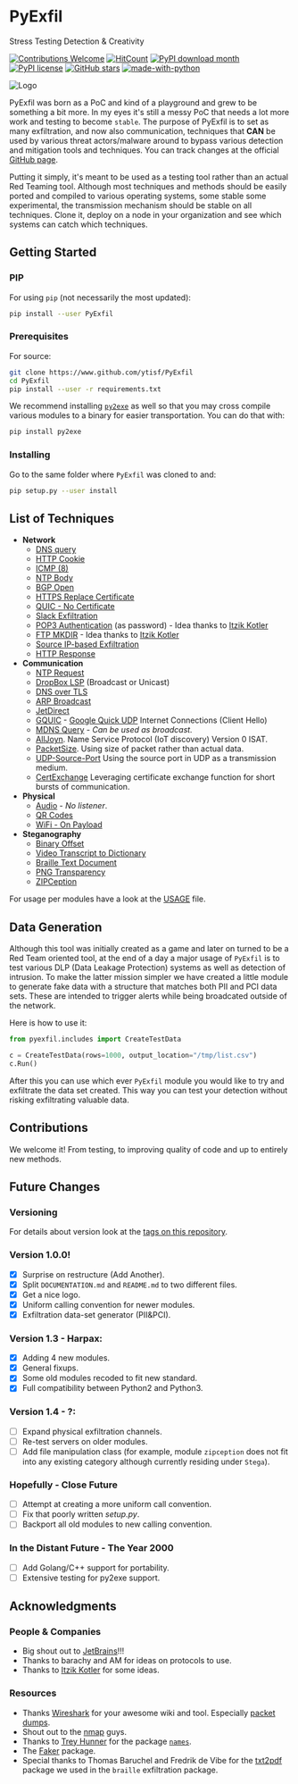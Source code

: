 # PyExfil
Stress Testing Detection & Creativity

[![Contributions Welcome](https://img.shields.io/badge/contributions-welcome-brightgreen.svg?style=round)](https://github.com/ytisf/PyExfil/issues)
[![HitCount](http://hits.dwyl.com/ytisf/PyExfil.svg)](http://hits.dwyl.com/ytisf/PyExfil)
[![PyPI download month](https://img.shields.io/pypi/dm/ansicolortags.svg)](https://pypi.python.org/pypi/pyexfil/)
[![PyPI license](https://img.shields.io/pypi/l/ansicolortags.svg)](https://pypi.python.org/pypi/pyexfil/)
[![GitHub stars](https://img.shields.io/github/stars/ytisf/PyExfil.svg?style=social&label=Star&maxAge=2592000)](https://GitHub.com/ytisf/PyExfil/stargazers/)
[![made-with-python](https://img.shields.io/badge/Made%20with-Python-1f425f.svg)](https://www.python.org/)

![Logo](https://www.morirt.com/img/PyExfil_Logo.png)

PyExfil was born as a PoC and kind of a playground and grew to be something a bit more. In my eyes it's still a messy PoC that needs a lot more work and testing to become `stable`. The purpose of PyExfil is to set as many exfiltration, and now also communication, techniques that **CAN** be used by various threat actors/malware around to bypass various detection and mitigation tools and techniques. You can track changes at the official [GitHub page](https://PyExfil.MoriRT.com/).

Putting it simply, it's meant to be used as a testing tool rather than an actual Red Teaming tool. Although most techniques and methods should be easily ported and compiled to various operating systems, some stable some experimental, the transmission mechanism should be stable on all techniques. Clone it, deploy on a node in your organization and see which systems can catch which techniques.

## Getting Started

### PIP
For using `pip` (not necessarily the most updated):
```bash
pip install --user PyExfil
```

### Prerequisites
For source:
```bash
git clone https://www.github.com/ytisf/PyExfil
cd PyExfil
pip install --user -r requirements.txt
```

We recommend installing [`py2exe`](http://www.py2exe.org/) as well so that you may cross compile various modules to a binary for easier transportation. You can do that with:

```bash
pip install py2exe
```

### Installing

Go to the same folder where `PyExfil` was cloned to and:
```bash
pip setup.py --user install
```

## List of Techniques

* **Network**
  * [DNS query](https://github.com/ytisf/PyExfil/blob/master/USAGE.md#dns-query)
  * [HTTP Cookie](https://github.com/ytisf/PyExfil/blob/master/USAGE.md#http-cookies)
  * [ICMP (8)](https://github.com/ytisf/PyExfil/blob/master/USAGE.md#icmp-echo-8)
  * [NTP Body](https://github.com/ytisf/PyExfil/blob/master/USAGE.md#ntp-body)
  * [BGP Open](https://github.com/ytisf/PyExfil/blob/master/USAGE.md#bgp-open)
  * [HTTPS Replace Certificate](https://github.com/ytisf/PyExfil/blob/master/USAGE.md#https-replace-certificate)
  * [QUIC - No Certificate](https://github.com/ytisf/PyExfil/blob/master/USAGE.md#quic)
  * [Slack Exfiltration](https://github.com/ytisf/PyExfil/blob/master/USAGE.md#slack)
  * [POP3 Authentication](https://github.com/ytisf/PyExfil/blob/master/USAGE.md#pop3-authentication) (as password) - Idea thanks to [Itzik Kotler](https://github.com/ikotler)
  * [FTP MKDIR](https://github.com/ytisf/PyExfil/blob/master/USAGE.md#ftp-mkdir) - Idea thanks to [Itzik Kotler](https://github.com/ikotler)
  * [Source IP-based Exfiltration](https://github.com/ytisf/PyExfil/blob/master/USAGE.md#source-ip-based-exfiltration)
  * [HTTP Response](https://github.com/ytisf/PyExfil/blob/master/USAGE.md#http-response)
* **Communication**
  * [NTP Request](https://github.com/ytisf/PyExfil/blob/master/USAGE.md#ntp-request)
  * [DropBox LSP](https://github.com/ytisf/PyExfil/blob/master/USAGE.md#dropbox-lsp) (Broadcast or Unicast)
  * [DNS over TLS](https://github.com/ytisf/PyExfil/blob/master/USAGE.md#dns-over-tls)
  * [ARP Broadcast](https://github.com/ytisf/PyExfil/blob/master/USAGE.md#arp-broadcast)
  * [JetDirect](https://github.com/ytisf/PyExfil/blob/master/USAGE.md#jetdirect)
  * [GQUIC](https://github.com/ytisf/PyExfil/blob/master/USAGE.md#gquic) - [Google Quick UDP](https://www.chromium.org/quic) Internet Connections (Client Hello)
  * [MDNS Query](https://github.com/ytisf/PyExfil/blob/master/USAGE.md#mdns-query) - *Can be used as broadcast.*
  * [AllJoyn](https://github.com/ytisf/PyExfil/blob/master/USAGE.md#alljoyn). Name Service Protocol (IoT discovery) Version 0 ISAT.
  * [PacketSize](https://github.com/ytisf/PyExfil/blob/master/USAGE.md#packet-size). Using size of packet rather than actual data.  
  * [UDP-Source-Port](https://github.com/ytisf/PyExfil/blob/master/USAGE.md#udp-sport) Using the source port in UDP as a transmission medium.
  * [CertExchange](https://github.com/ytisf/PyExfil/blob/master/USAGE.md#Certificate-Exchange) Leveraging certificate exchange function for short bursts of communication. 
* **Physical**
  * [Audio](https://github.com/ytisf/PyExfil/blob/master/USAGE.md#audio) - *No listener*.
  * [QR Codes](https://github.com/ytisf/PyExfil/blob/master/USAGE.md#qr-codes)
  * [WiFi - On Payload](https://github.com/ytisf/PyExfil/blob/master/USAGE.md#wifi-frame-payload)
* **Steganography**
  * [Binary Offset](https://github.com/ytisf/PyExfil/blob/master/USAGE.md#image-binary-offset)
  * [Video Transcript to Dictionary](https://github.com/ytisf/PyExfil/blob/master/USAGE.md#video-dictionary)
  * [Braille Text Document](https://github.com/ytisf/PyExfil/blob/master/USAGE.md#braille-text-document)
  * [PNG Transparency](https://github.com/ytisf/PyExfil/blob/master/USAGE.md#png-transparency)
  * [ZIPCeption](https://github.com/ytisf/PyExfil/blob/master/USAGE.md#zip-loop)

For usage per modules have a look at the [USAGE](https://www.github.com/ytisf/PyExfil/USAGE.md) file.

## Data Generation
Although this tool was initially created as a game and later on turned to be a Red Team oriented tool, at the end of a day a major usage of `PyExfil` is to test various DLP (Data Leakage Protection) systems as well as detection of intrusion. To make the latter mission simpler we have created a little module to generate fake data with a structure that matches both PII and PCI data sets. These are intended to trigger alerts while being broadcated outside of the network.

Here is how to use it:
```python
from pyexfil.includes import CreateTestData

c = CreateTestData(rows=1000, output_location="/tmp/list.csv")
c.Run()
```

After this you can use which ever `PyExfil` module you would like to try and exfiltrate the data set created. This way you can test your detection without risking exfiltrating valuable data.


## Contributions

We welcome it! From testing, to improving quality of code and up to entirely new methods.

## Future Changes

### Versioning
For details about version look at the [tags on this repository](https://www.github.com/ytisf/PyExfil/tags).

### Version 1.0.0!
- [x] Surprise on restructure (Add Another).
- [x] Split `DOCUMENTATION.md` and `README.md` to two different files.
- [x] Get a nice logo.
- [x] Uniform calling convention for newer modules.
- [x] Exfiltration data-set generator (PII&PCI).

### Version 1.3 - Harpax:
- [x] Adding 4 new modules.
- [x] General fixups. 
- [x] Some old modules recoded to fit new standard. 
- [x] Full compatibility between Python2 and Python3. 

### Version 1.4 - ?:
- [ ] Expand physical exfiltration channels.
- [ ] Re-test servers on older modules. 
- [ ] Add file manipulation class (for example, module `zipception` does not fit into any existing category although currently residing under `Stega`).

### Hopefully - Close Future
- [ ] Attempt at creating a more uniform call convention.
- [ ] Fix that poorly written *setup.py*.
- [ ] Backport all old modules to new calling convention.

### In the Distant Future - The Year 2000
- [ ] Add Golang/C++ support for portability.
- [ ] Extensive testing for py2exe support.

## Acknowledgments

### People & Companies
- Big shout out to [JetBrains](https://www.jetbrains.com/)!!!
- Thanks to barachy and AM for ideas on protocols to use.
- Thanks to [Itzik Kotler](https://github.com/ikotler) for some ideas.

### Resources
- Thanks [Wireshark](https://wireshark.com/) for your awesome wiki and tool. Especially [packet dumps](http://wiki.wireshark.org/SampleCaptures).
- Shout out to the [nmap](https://nmap.org/) guys.
- Thanks to [Trey Hunner](https://github.com/treyhunner) for the package [`names`](https://github.com/treyhunner/names).
- The [Faker](https://faker.readthedocs.io/en/master/) package.
- Special thanks to Thomas Baruchel and Fredrik de Vibe for the [txt2pdf](https://github.com/baruchel/txt2pdf) package we used in the `braille` exfiltration package.
